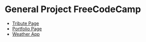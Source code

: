 # General Project FreeCodeCamp

* [Tribute Page](https://codepen.io/LauraEnria/pen/xdXpPm)
* [Portfolio Page](https://codepen.io/LauraEnria/pen/brLqom)
* [Weather App](https://codepen.io/LauraEnria/pen/jLojPN)